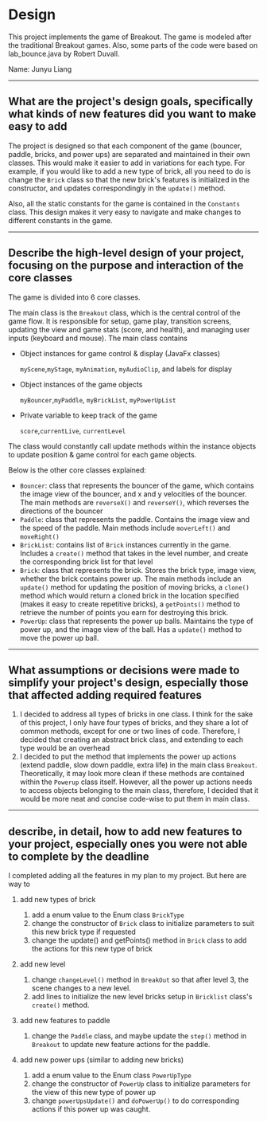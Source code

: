 Design
====

This project implements the game of Breakout. The game is modeled after the traditional Breakout games. Also, some parts of the code were based on  lab_bounce.java by Robert Duvall.

Name: Junyu Liang
____

## What are the project's design goals, specifically what kinds of new features did you want to make easy to add

The project is designed so that each component of the game (bouncer, paddle, bricks, and power ups) are separated and maintained in their own classes. This would make it easier to add in variations for each type. For example, if you would like to add a new type of brick, all you need to do is change the ``Brick`` class so that the new brick's features is initialized in the constructor, and updates correspondingly in the ``update()`` method.

Also, all the static constants for the game is contained in the ``Constants`` class. This design makes it very easy to navigate and make changes to different constants in the game. 

____

## Describe the high-level design of your project, focusing on the purpose and interaction of the core classes
The game is divided into 6 core classes. 


The main class is the ``Breakout`` class, which is the central control of the game flow. It is responsible for setup, game play, transition screens, updating the view and game stats (score, and health), and managing user inputs (keyboard and mouse).
The main class contains
* Object instances for game control & display (JavaFx classes)

    ``myScene``,``myStage``, ``myAnimation``, ``myAudioClip``, and labels for display
* Object instances of the game objects

    ``myBouncer``,``myPaddle``, ``myBrickList``, ``myPowerUpList``
* Private variable to keep track of the game 

    ``score``,``currentLive``, ``currentLevel``

The class would constantly call update methods within the instance objects to update position & game control for each game objects.


Below is the other core classes explained:
* ``Bouncer``: class that represents the bouncer of the game, which contains the image view of the bouncer, and x and y velocities of the bouncer. The main methods are ``reverseX()`` and ``reverseY()``, which reverses the directions of the bouncer
* ``Paddle``: class that represents the paddle. Contains the image view and the speed of the paddle. Main methods include ``moverLeft()`` and ``moveRight()``
* ``BrickList``: contains list of ``Brick`` instances currently in the game. Includes a ``create()`` method that takes in the level number, and create the corresponding brick list for that level
* ``Brick``: class that represents the brick. Stores the brick type, image view, whether the brick contains power up. The main methods include an ``update()`` method for updating the position of moving bricks, a ``clone()`` method which would return a cloned brick in the location specified (makes it easy to create repetitive bricks), a ``getPoints()`` method to retrieve the number of points you earn for destroying this brick.
* ``PowerUp``: class that represents the power up balls. Maintains the type of power up, and the image view of the ball. Has a ``update()`` method to move the power up ball.


____
##  What assumptions or decisions were made to simplify your project's design, especially those that affected adding required features
1. I decided to address all types of bricks in one class. I think for the sake of this project, I only have four types of bricks, and they share a lot of common methods, except for one or two lines of code. Therefore, I decided that creating an abstract brick class, and extending to each type would be an overhead
2. I decided to put the method that implements the power up actions (extend paddle, slow down paddle, extra life) in the main class ``Breakout``. Theoretically, it may look more clean if these methods are contained within the ``Powerup`` class itself. However, all the power up actions needs to access objects belonging to the main class, therefore, I decided that it would be more neat and concise code-wise to put them in main class. 





___
## describe, in detail, how to add new features to your project, especially ones you were not able to complete by the deadline

I completed adding all the features in my plan to my project. But here are way to 

1. add new types of brick
    1. add a enum value to the Enum class ``BrickType``
    2. change the constructor of ``Brick`` class to initialize parameters to suit this new brick type if requested
    3. change the update() and getPoints() method in ``Brick`` class to add the actions for this new type of brick
    
2. add new level
    1. change ``changeLevel()`` method in ``BreakOut`` so that after level 3, the scene changes to a new level.
    2. add lines to initialize the new level bricks setup in ``Bricklist`` class's ``create()`` method.
    
3. add new features to paddle
    1. change the ``Paddle`` class, and maybe update the ``step()`` method in ``Breakout`` to update new feature actions for the paddle.
    
4. add new power ups (similar to adding new bricks)
    1. add a enum value to the Enum class ``PowerUpType``
    2. change the constructor of ``PowerUp`` class to initialize parameters for the view of this new type of power up
    3. change ``powerUpsUpdate()`` and ``doPowerUp()`` to do corresponding actions if this power up was caught.
    
    
        
    